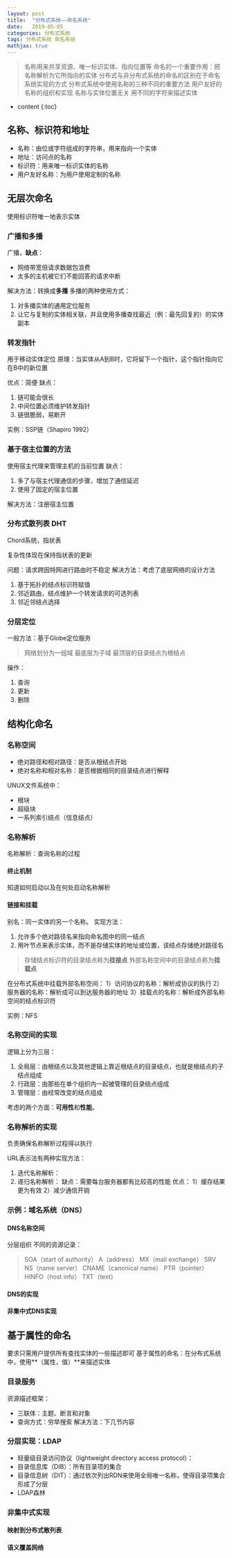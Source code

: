 ```yaml
---
layout: post
title:  "分布式系统——命名系统"
date:   2019-05-05
categories: 分布式系统
tags: 分布式系统 命名系统
mathjax: true
---
```


> 名称用来共享资源、唯一标识实体、指向位置等
> 命名的一个重要作用：把名称解析为它所指向的实体
> 分布式与非分布式系统的命名的区别在于命名系统实现的方式
> 分布式系统中使用名称的三种不同的重要方法
> 用户友好的名称的组织和实现
> 名称与实体位置无关
> 用不同的字符来描述实体

* content
{:toc}

## 名称、标识符和地址

* 名称：由位或字符组成的字符串，用来指向一个实体
* 地址：访问点的名称
* 标识符：用来唯一标识实体的名称
* 用户友好名称：为用户使用定制的名称

## 无层次命名

使用标识符唯一地表示实体

### 广播和多播

广播，**缺点**：

* 网络带宽倍请求数据包浪费
* 太多的主机被它们不能回答的请求中断

解决方法：转换成**多播**
多播的两种使用方式：

1. 对多播实体的通用定位服务
2. 让它与复制的实体相关联，并且使用多播查找最近（例：最先回复的）的实体副本

### 转发指针

用于移动实体定位
原理：当实体从A到B时，它将留下一个指针，这个指针指向它在B中的新位置

优点：简便
缺点：

1. 链可能会很长
2. 中间位置必须维护转发指针
3. 链很脆弱，易断开

实例：SSP链（Shapiro 1992）

### 基于宿主位置的方法

使用宿主代理来管理主机的当前位置
缺点：

1. 多了与宿主代理通信的步骤，增加了通信延迟
2. 使用了固定的宿主位置

解决方法：注册宿主位置

### 分布式散列表 DHT

Chord系统，指状表

复杂性体现在保持指状表的更新

问题：请求跨因特网进行路由时不稳定
解决方法：考虑了底层网络的设计方法

1. 基于拓扑的结点标识符赋值
2. 邻近路由，结点维护一个转发请求的可选列表
3. 邻近邻结点选择

### 分层定位

一般方法：基于Globe定位服务

> 网络划分为一组域
> 最底层为子域
> 最顶层的目录结点为根结点

操作：

1. 查询
2. 更新
3. 删除

## 结构化命名

### 名称空间

* 绝对路径和相对路径：是否从根结点开始
* 绝对名称和相对名称：是否根据相同的目录结点进行解释

UNUX文件系统中：

* 根块
* 超级块
* 一系列索引结点（信息结点）

### 名称解析

名称解析：查询名称的过程

#### 终止机制

知道如何启动以及在何处启动名称解析

#### 链接和挂载

别名：同一实体的另一个名称。
实现方法：

1. 允许多个绝对路径名来指向命名图中的同一结点
2. 用叶节点来表示实体，而不是存储实体的地址或位置，该结点存储绝对路径名

> 存储结点标识符的目录结点称为**挂接点**
> 外部名称空间中的目录结点称为**挂载点**

在分布式系统中挂载外部名称空间：
1）访问协议的名称：解析成协议的执行
2）服务器的名称：解析成可以到达服务器的地址
3）挂载点的名称：解析成外部名称空间的结点标识符

实例：NFS

### 名称空间的实现

逻辑上分为三层：

1. 全局层：由根结点以及其他逻辑上靠近根结点的目录结点，也就是根结点的子结点组成
2. 行政层：由那些在单个组织内一起被管理的目录结点组成
3. 管理层：由经常改变的结点组成

考虑的两个方面：**可用性**和**性能**。

### 名称解析的实现

负责确保名称解析过程得以执行

URL表示法有两种实现方法：

1. 迭代名称解析：
2. 递归名称解析：
缺点：需要每台服务器都有比较高的性能
优点：
1）缓存结果更为有效
2）减少通信开销

### 示例：域名系统（DNS）

#### DNS名称空间

分层组织
不同的资源记录：

> SOA（start of authority）
> A（address）
> MX（mail exchange）
> SRV
> NS（name server）
> CNAME（canonical name）
> PTR（pointer）
> HINFO（host info）
> TXT（text）

#### DNS的实现

#### 非集中式DNS实现

## 基于属性的命名

要求只需用户提供所有查找实体的一些描述即可
基于属性的命名：在分布式系统中，使用**（属性，值）**来描述实体

### 目录服务

资源描述框架：

* 三联体：主题、断言和对象
* 查询方式：穷举搜索
解决方法：下几节内容

### 分层实现：LDAP

* 轻量级目录访问协议（lightweight directory access protocol）：
* 目录信息库（DIB）：所有目录项的集合
* 目录信息树（DIT）：通过依次列出RDN来使用全局唯一名称，使得目录项集合形成了分层
* LDAP森林

### 非集中式实现

#### 映射到分布式散列表

#### 语义覆盖网络